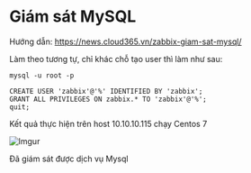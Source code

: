 # Giám sát MySQL

Hướng dẫn: https://news.cloud365.vn/zabbix-giam-sat-mysql/

Làm theo tương tự, chỉ khác chỗ tạo user thì làm như sau:

    mysql -u root -p

    CREATE USER 'zabbix'@'%' IDENTIFIED BY 'zabbix';
    GRANT ALL PRIVILEGES ON zabbix.* TO 'zabbix'@'%';
    quit;

Kết quả thực hiện trên host 10.10.10.115 chạy Centos 7

![Imgur](https://i.imgur.com/XYPvwny.png)

Đã giám sát được dịch vụ Mysql 
